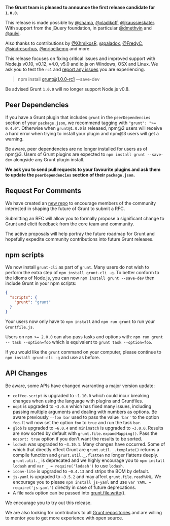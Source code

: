 **The Grunt team is pleased to announce the first release candidate for `1.0.0`.**

This release is made possible by [@shama](https://github.com/shama), [@vladikoff](https://github.com/vladikoff), [@jkaussieskater](https://github.com/jkaussieskater). With support from the jQuery foundation, in particular [@dmethvin](https://github.com/dmethvin) and [@aulvi](https://github.com/aulvi).

Also thanks to contributions by [@XhmikosR](https://github.com/XhmikosR), [@paladox](https://github.com/paladox), [@FredyC](https://github.com/FredyC), [@sindresorhus](https://github.com/sindresorhus), [@mrjoelkemp](https://github.com/mrjoelkemp) and more.

This release focuses on fixing critical issues and improved support with Node.js
v0.10, v0.12, v4.0, v5.0 and io.js on Windows, OSX and Linux. We ask you to test the `rc1` and [report any issues](https://github.com/gruntjs/grunt/issues) you are experiencing.

> npm install grunt@1.0.0-rc1 --save-dev

Be advised Grunt `1.0.0` will no longer support Node.js v0.8.

## Peer Dependencies
If you have a Grunt plugin that includes `grunt` in the `peerDependencies` section of your `package.json`, we recommend tagging with `"grunt": ">= 0.4.0"`. Otherwise when `grunt@1.0.0` is released, npm@2 users will receive a hard error when trying to install your plugin and npm@3 users will get a warning.

Be aware, peer dependencies are no longer installed for users as of npm@3. Users of Grunt plugins are expected to `npm install grunt --save-dev` alongside any Grunt plugin install.

**We ask you to send pull requests to your favourite plugins and ask them to update the `peerDependencies` section of their `package.json`.**

## Request For Comments
We have created an [new repo](https://github.com/gruntjs/rfcs) to encourage
members of the community interested in shaping the future of Grunt to submit a
RFC.

Submitting an RFC will allow you to formally propose a significant change to
Grunt and elicit feedback from the core team and community.

The active proposals will help portray the future roadmap for Grunt and hopefully
expedite community contributions into future Grunt releases.

## npm scripts
We now install `grunt-cli` as part of `grunt`. Many users do not wish to perform
the extra step of `npm install grunt-cli -g`. To better conform to the idioms
of Node.js, you can now `npm install grunt --save-dev` then include Grunt in your
npm scripts:

```json
{
  "scripts": {
    "grunt": "grunt"
  }
}
```

Your users now only have to `npm install` and `npm run grunt` to run your
`Gruntfile.js`.

Users on `npm >= 2.0.0` can also pass tasks and options with:
`npm run grunt -- task --option=foo` which is equivalent to
`grunt task --option=foo`.

If you would like the `grunt` command on your computer, please continue to
`npm install grunt-cli -g` and use as before.

## API Changes
Be aware, some APIs have changed warranting a major version update:

* `coffee-script` is upgraded to `~1.10.0` which could incur breaking changes
  when using the language with plugins and Gruntfiles.
* `nopt` is upgraded to `~3.0.6` which has fixed many issues, including passing
  multiple arguments and dealing with numbers as options. Be aware previously
  `--foo bar` used to pass the value `'bar'` to the option `foo`. It will now
  set the option `foo` to `true` and run the task `bar`.
* `glob` is upgraded to `~6.0.4` and `minimatch` is upgraded to `~3.0.0`. Results
  are now sorted by default with `grunt.file.expandMapping()`. Pass the
  `nosort: true` option if you don't want the results to be sorted.
* `lodash` was upgraded to `~3.10.1`. Many changes have occurred. Some of which
  that directly effect Grunt are `grunt.util._.template()` returns a compile
  function and `grunt.util._.flatten` no longer flattens deeply.
  `grunt.util._` is deprecated and we highly encourage you to
  `npm install lodash` and `var _ = require('lodash')` to use `lodash`.
* `iconv-lite` is upgraded to `~0.4.13` and strips the BOM by default.
* `js-yaml` is upgraded to `~3.5.2` and may affect `grunt.file.readYAML`.
  We encourage you to please `npm install js-yaml` and use
  `var YAML = require('js-yaml')` directly in case of future deprecations.
* A file `mode` option can be passed into
  [grunt.file.write()](http://gruntjs.com/api/grunt.file#grunt.file.write).

We encourage you to try out this release.

We are also looking for contributors to all [Grunt repositories](https://github.com/gruntjs/) and are willing to mentor you to get more experience with open source. 



